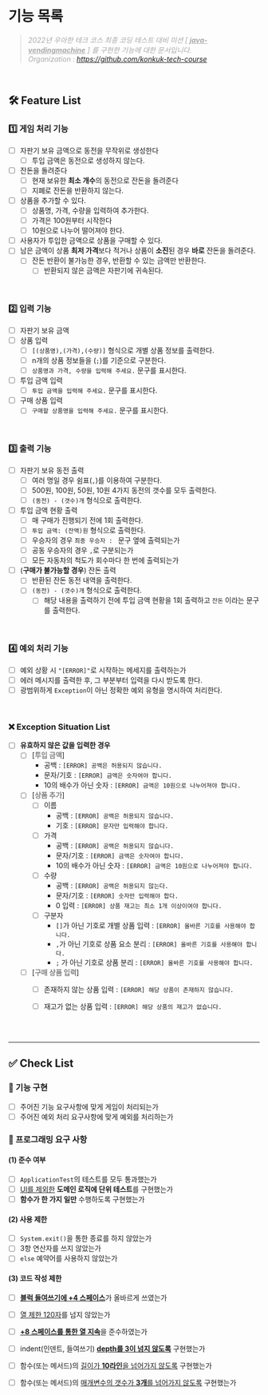 # 기능 목록

> <span style="color:darkgrey">_2022년 우아한 테크 코스 최종 코딩 테스트 대비 미션 [ <u>**java-vendingmachine**</u> ] 를 구현한 기능에 대한 문서입니다._</span><br/>
> <span style="color:darkgrey">_Organization : https://github.com/konkuk-tech-course_ </span>

<br/>

## 🛠 Feature List
### 1️⃣ 게임 처리 기능
- [ ] 자판기 보유 금액으로 동전을 무작위로 생성한다
  - [ ] 투입 금액은 동전으로 생성하지 않는다.
- [ ] 잔돈을 돌려준다
    - [ ] 현재 보유한 **최소 개수**의 동전으로 잔돈을 돌려준다
    - [ ] 지폐로 잔돈을 반환하지 않는다.
- [ ] 상품을 추가할 수 있다.
    - [ ] 상품명, 가격, 수량을 입력하여 추가한다.
    - [ ] 가격은 100원부터 시작한다
    - [ ] 10원으로 나누어 떨어져야 한다.
- [ ] 사용자가 투입한 금액으로 상품을 구매할 수 있다.
- [ ] 남은 금액이 상품 **최저 가격**보다 적거나 상품이 **소진**된 경우 **바로** 잔돈을 돌려준다.
    - [ ] 잔돈 반환이 불가능한 경우, 반환할 수 있는 금액만 반환한다.
      - [ ] 반환되지 않은 금액은 자판기에 귀속된다.

<br/>

### 2️⃣ 입력 기능
- [ ] 자판기 보유 금액
- [ ] 상품 입력
    - [ ] `[(상품명),(가격),(수량)]` 형식으로 개별 상품 정보를 출력한다.
    - [ ] n개의 상품 정보들을 (`;`)를 기준으로 구분한다.
    - [ ] `상품명과 가격, 수량을 입력해 주세요.` 문구를 표시한다.
- [ ] 투입 금액 입력
    - [ ] `투입 금액을 입력해 주세요.` 문구를 표시한다.
- [ ] 구매 상품 입력
  - [ ] `구매할 상품명을 입력해 주세요.` 문구를 표시한다.

<br/>

### 3️⃣ 출력 기능
- [ ] 자판기 보유 동전 출력
    - [ ] 여러 명일 경우 쉼표(`,`)를 이용하여 구분한다.
    - [ ] 500원, 100원, 50원, 10원 4가지 동전의 갯수를 모두 출력한다.
    - [ ] `(동전) - (갯수)개` 형식으로 출력한다.
- [ ] 투입 금액 현황 출력
    - [ ] 매 구매가 진행되기 전에 1회 출력한다.
    - [ ] `투입 금액: (잔액)원` 형식으로 출력한다.
    - [ ] 우승자의 경우 `최종 우승자 : ` 문구 옆에 출력되는가
    - [ ] 공동 우승자의 경우 `,`로 구분되는가
    - [ ] 모든 자동차의 척도가 회수마다 한 번에 출력되는가
- [ ] (**구매가 불가능할 경우**) 잔돈 출력
  - [ ] 반환된 잔돈 동전 내역을 출력한다.
  - [ ] `(동전) - (갯수)개` 형식으로 출력한다.
    - [ ] 해당 내용을 출력하기 전에 투입 금액 현황을 1회 출력하고 `잔돈` 이라는 문구를 출력한다.

<br/>

### 4️⃣ 예외 처리 기능
- [ ] 예외 상황 시 `"[ERROR]"`로 시작하는 메세지를 출력하는가
- [ ] 에러 메시지를 출력한 후, 그 부분부터 입력을 다시 받도록 한다.
- [ ] 광범위하게 `Exception`이 아닌 정확한 예외 유형을 명시하여 처리한다.

<br/>

### ❌ Exception Situation List

- [ ] **유효하지 않은 값을 입력한 경우**
    - [ ] [<span style="color:grey">**투입 금액**</span>]
        - 공백 : `[ERROR] 공백은 허용되지 않습니다.`
        - 문자/기호 : `[ERROR] 금액은 숫자여야 합니다.`
        - 10의 배수가 아닌 숫자 : `[ERROR] 금액은 10원으로 나누어져야 합니다.`
    - [ ] [<span style="color:grey">**상품 추가**</span>]
        - [ ] 이름
          - 공백 : `[ERROR] 공백은 허용되지 않습니다.`
          - 기호 : `[ERROR] 문자만 입력해야 합니다.`
        - [ ] 가격
          - 공백 : `[ERROR] 공백은 허용되지 않습니다.`
          - 문자/기호 : `[ERROR] 금액은 숫자여야 합니다.`
          - 10의 배수가 아닌 숫자 : `[ERROR] 금액은 10원으로 나누어져야 합니다.`
        - [ ] 수량
          - 공백 : `[ERROR] 공백은 허용되지 않는다.`
          - 문자/기호 : `[ERROR] 숫자만 입력해야 합다.`
          - 0 입력 : `[ERROR] 상품 재고는 최소 1개 이상이여야 합니다.`
        - [ ] 구분자
          - `[]`가 아닌 기호로 개별 상품 입력 : `[ERROR] 올바른 기호를 사용해야 합니다.`
          - `,`가 아닌 기호로 상품 요소 분리 : `[ERROR] 올바른 기호를 사용해야 합니다.`
          - `;` 가 아닌 기호로 상품 분리 : `[ERROR] 올바른 기호를 사용해야 합니다.`
    - [ ] [<span style="color:grey">**구매 상품 입력**</span>]
      - [ ] 존재하지 않는 상품 입력 : `[ERROR] 해당 상품이 존재하지 않습니다.`
      - [ ] 재고가 없는 상품 입력 : `[ERROR] 해당 상품의 재고가 없습니다.`


<br/>
<br/>

---
## ✅ Check List
### 🚀 기능 구현
- [ ] 주어진 기능 요구사항에 맞게 게임이 처리되는가
- [ ] 주어진 예외 처리 요구사항에 맞게 예외를 처리하는가

### 🎯 프로그래밍 요구 사항
#### (1) 준수 여부
- [ ] `ApplicationTest`의 테스트를 모두 통과했는가
- [ ] <u>UI를 제외한</u> **도메인 로직에 단위 테스트**를 구현했는가
- [ ] **함수가 한 가지 일만** 수행하도록 구현했는가

#### (2) 사용 제한
- [ ] `System.exit()`을 통한 종료를 하지 않았는가
- [ ] 3항 연산자를 쓰지 않았는가
- [ ] `else` 예약어를 사용하지 않았는가

#### (3) 코드 작성 제한
- [ ] <u>**블럭 들여쓰기에 +4 스페이스**</u>가 올바르게 쓰였는가
- [ ] <u>열 제한 120자</u>를 넘지 않았는가
- [ ] <u>**+8 스페이스를 통한 열 지속**</u>을 준수하였는가
- [ ] indent(인덴트, 들여쓰기) <u>**depth를 3이 넘지 않도록**</u> 구현했는가
- [ ] 함수(또는 메서드)의 <u>길이가 **10라인**을 넘어가지 않도록</u> 구현했는가
- [ ] 함수(또는 메서드)의 <u>매개변수의 갯수가 **3개**를 넘어가지 않도록</u> 구현했는가



